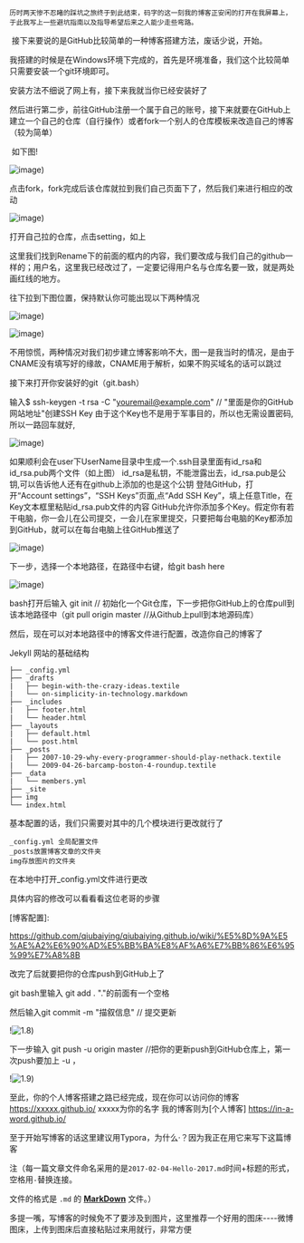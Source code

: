 	历时两天惨不忍睹的踩坑之旅终于到此结束，码字的这一刻我的博客正安闲的打开在我屏幕上，
	于此我写上一些避坑指南以及指导希望后来之人能少走些弯路。

​	接下来要说的是GitHub比较简单的一种博客搭建方法，废话少说，开始。

​	我搭建的时候是在Windows环境下完成的，首先是环境准备，我们这个比较简单只需要安装一个git环境即可。

[git下载页面]: https://git-scm.com/downloads

安装方法不细说了网上有，接下来我就当你已经安装好了

然后进行第二步，前往GitHub注册一个属于自己的账号，接下来就要在GitHub上建立一个自己的仓库（自行操作）或者fork一个别人的仓库模板来改造自己的博客（较为简单）

​	如下图!

![image](https://tvax3.sinaimg.cn/large/006O5vizly1gkuidh7vzlj31tn0uzahh.jpg))

点击fork，fork完成后该仓库就拉到我们自己页面下了，然后我们来进行相应的改动

![image](https://tva2.sinaimg.cn/large/006O5vizly1gkuidhnsbej31tc0us7ao.jpg))

打开自己拉的仓库，点击setting，如上

这里我们找到Rename下的前面的框内的内容，我们要改成与我们自己的github一样的；用户名，这里我已经改过了，一定要记得用户名与仓库名要一致，就是两处画红线的地方。

往下拉到下图位置，保持默认你可能出现以下两种情况

![image](https://tvax3.sinaimg.cn/large/006O5vizly1gkuidi3vq6j31ra0v8grp.jpg))

![image](https://tva1.sinaimg.cn/large/006O5vizly1gkuidijnwpj30xk0etq6p.jpg))

不用惊慌，两种情况对我们初步建立博客影响不大，图一是我当时的情况，是由于CNAME没有填写好的缘故，CNAME用于解析，如果不购买域名的话可以跳过

接下来打开你安装好的git（git.bash）

输入$ ssh-keygen -t rsa -C "youremail@example.com"  // "里面是你的GitHub网站地址"创建SSH Key
由于这个Key也不是用于军事目的，所以也无需设置密码,所以一路回车就好,

![image](https://tvax4.sinaimg.cn/large/006O5vizly1gkuidiobnej30uh062ab2.jpg))

如果顺利会在user下UserName目录中生成一个.ssh目录里面有id_rsa和id_rsa.pub两个文件（如上图）
id_rsa是私钥，不能泄露出去，id_rsa.pub是公钥,可以告诉他人还有在github上添加的也是这个公钥
登陆GitHub，打开“Account settings”，“SSH Keys”页面,点“Add SSH Key”，填上任意Title，在Key文本框里粘贴id_rsa.pub文件的内容
GitHub允许你添加多个Key。假定你有若干电脑，你一会儿在公司提交，一会儿在家里提交，只要把每台电脑的Key都添加到GitHub，就可以在每台电脑上往GitHub推送了

![image](https://tvax4.sinaimg.cn/large/006O5vizly1gkuidj281hj31u40u2q9a.jpg))

下一步，选择一个本地路径，在路径中右键，给git bash here

![image](https://tvax1.sinaimg.cn/large/006O5vizly1gkuidj92sbj30bt0h3mys.jpg))



bash打开后输入 git init  // 初始化一个Git仓库，下一步把你GitHub上的仓库pull到该本地路径中（git pull origin master //从Github上pull到本地源码库）

然后，现在可以对本地路径中的博客文件进行配置，改造你自己的博客了

Jekyll 网站的基础结构

```
├── _config.yml
├── _drafts
|   ├── begin-with-the-crazy-ideas.textile
|   └── on-simplicity-in-technology.markdown
├── _includes
|   ├── footer.html
|   └── header.html
├── _layouts
|   ├── default.html
|   └── post.html
├── _posts
|   ├── 2007-10-29-why-every-programmer-should-play-nethack.textile
|   └── 2009-04-26-barcamp-boston-4-roundup.textile
├── _data
|   └── members.yml
├── _site
├── img
└── index.html
```

基本配置的话，我们只需要对其中的几个模块进行更改就行了

```
_config.yml 全局配置文件
_posts放置博客文章的文件夹
img存放图片的文件夹
```

在本地中打开_config.yml文件进行更改

具体内容的修改可以看看看这位老哥的步骤

[博客配置]: 

https://github.com/qiubaiying/qiubaiying.github.io/wiki/%E5%8D%9A%E5%AE%A2%E6%90%AD%E5%BB%BA%E8%AF%A6%E7%BB%86%E6%95%99%E7%A8%8B

改完了后就要把你的仓库push到GitHub上了

git bash里输入 git add .           "."的前面有一个空格

然后输入git commit -m "描叙信息" // 提交更新

!![1.8](https://tvax1.sinaimg.cn/large/006O5vizly1gkuidjbwzfj30l50cp0sy.jpg))

下一步输入 git push -u origin master     //把你的更新push到GitHub仓库上，第一次push要加上  -u ，

!![1.9](https://tva2.sinaimg.cn/large/006O5vizly1gkuidjfls0j30l50cpmx6.jpg))

至此，你的个人博客搭建之路已经完成，现在你可以访问你的博客    https://xxxxx.github.io/         xxxxx为你的名字  我的博客则为[个人博客]   https://in-a-word.github.io/

至于开始写博客的话这里建议用Typora，为什么·？因为我正在用它来写下这篇博客

注（每一篇文章文件命名采用的是`2017-02-04-Hello-2017.md`时间+标题的形式，空格用`-`替换连接。

文件的格式是 `.md` 的 [**MarkDown**](http://sspai.com/25137/) 文件。）

多提一嘴，写博客的时候免不了要涉及到图片，这里推荐一个好用的图床----微博图床，上传到图床后直接粘贴过来用就行，非常方便